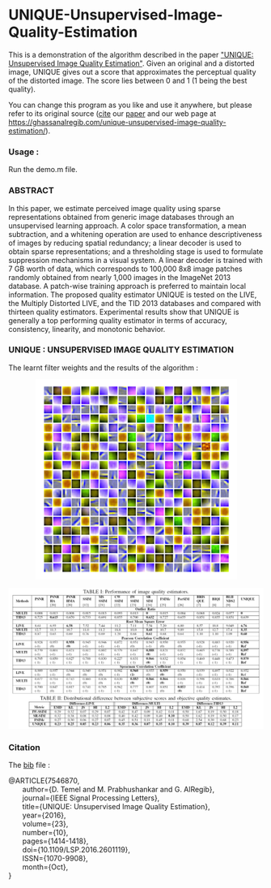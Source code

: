# UNIQUE-Unsupervised-Image-Quality-Estimation

This is a demonstration of the algorithm described in the paper ["UNIQUE: Unsupervised Image Quality Estimation"](https://ghassanalregibdotcom.files.wordpress.com/2016/10/temel2016_spl1.pdf). Given an original and a distorted image, UNIQUE gives out a score 
that approximates the perceptual quality of the distorted image. The score lies between 0 and 1 (1 being the best quality).

You can change this program as you like and use it anywhere, but please refer to its original source ([cite](https://ghassanalregibdotcom.files.wordpress.com/2016/10/can_spl2016-bib.zip) our [paper](https://ghassanalregibdotcom.files.wordpress.com/2016/10/temel2016_spl1.pdf) and our web page at
https://ghassanalregib.com/unique-unsupervised-image-quality-estimation/).

### Usage :

Run the demo.m file. 

### ABSTRACT 

In this paper, we estimate perceived image quality using sparse representations obtained from generic image databases through an unsupervised learning approach. A color space transformation, a mean subtraction, and a whitening operation are used to enhance descriptiveness of images by reducing spatial redundancy; a linear decoder is used to obtain sparse representations; and a thresholding stage is used to formulate suppression mechanisms in a visual system. A linear decoder is trained with 7 GB
worth of data, which corresponds to 100,000 8x8 image patches randomly obtained from nearly 1,000 images in the ImageNet 2013 database. A patch-wise training approach is preferred to maintain local information. The proposed quality estimator UNIQUE is tested on the LIVE, the Multiply Distorted LIVE, and the TID 2013 databases and compared with thirteen quality estimators. Experimental results show that UNIQUE is generally a top performing quality estimator in terms of accuracy, consistency, linearity, and monotonic behavior.

### UNIQUE : UNSUPERVISED IMAGE QUALITY ESTIMATION

The learnt filter weights and the results of the algorithm :

<p align="center">
  <img src=/Images/Visualization.png/>
</p>  

![Results Filters](/Images/Results.png)

### Citation

The [bib](https://ghassanalregibdotcom.files.wordpress.com/2016/10/can_spl2016-bib.zip) file : 

@ARTICLE{7546870,  
&nbsp;&nbsp;&nbsp;&nbsp;&nbsp;&nbsp;    author={D. Temel and M. Prabhushankar and G. AlRegib},   
&nbsp;&nbsp;&nbsp;&nbsp;&nbsp;&nbsp;    journal={IEEE Signal Processing Letters},   
&nbsp;&nbsp;&nbsp;&nbsp;&nbsp;&nbsp;    title={UNIQUE: Unsupervised Image Quality Estimation},   
&nbsp;&nbsp;&nbsp;&nbsp;&nbsp;&nbsp;    year={2016},   
&nbsp;&nbsp;&nbsp;&nbsp;&nbsp;&nbsp;    volume={23},   
&nbsp;&nbsp;&nbsp;&nbsp;&nbsp;&nbsp;    number={10},   
&nbsp;&nbsp;&nbsp;&nbsp;&nbsp;&nbsp;    pages={1414-1418},   
&nbsp;&nbsp;&nbsp;&nbsp;&nbsp;&nbsp;    doi={10.1109/LSP.2016.2601119},   
&nbsp;&nbsp;&nbsp;&nbsp;&nbsp;&nbsp;    ISSN={1070-9908},   
&nbsp;&nbsp;&nbsp;&nbsp;&nbsp;&nbsp;    month={Oct},  
}



